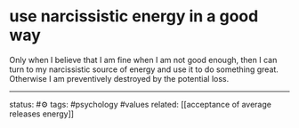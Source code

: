 # use narcissistic energy in a good way
Only when I believe that I am fine when I am not good enough, then I can turn to my narcissistic source of energy and use it to do something great. Otherwise I am preventively destroyed by the potential loss.



---
status: #⚙️ 
tags: #psychology #values 
related: [[acceptance of average releases energy]]